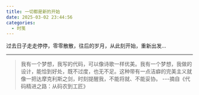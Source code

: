 ```yaml
---
title: 一切都是新的开始
date: 2025-03-02 23:44:56
categories:
  - 时笺
---
```




过去日子走走停停，零零散散，往后的岁月，从此刻开始，重新出发...

---


> 我有一个梦想，我写的代码，可以像诗歌一样优美。我有一个梦想，我做的设计，能恰到好处，既不过度，也无不足。这种带有一点洁癖的完美主义就像一把达摩克利斯之剑，时刻提醒我，不能将就、不能妥协。   ---摘自《代码精进之路：从码农到工匠》

